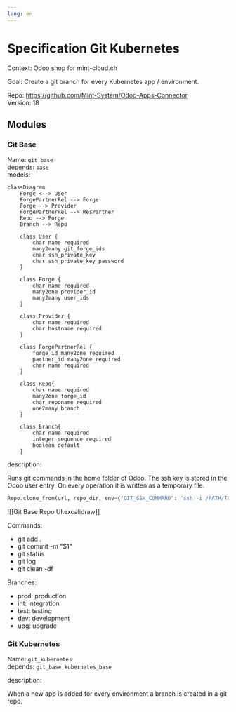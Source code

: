 ```yaml
---
lang: en
---
```

# Specification Git Kubernetes

Context: Odoo shop for mint-cloud.ch

Goal: Create a git branch for every Kubernetes app / environment.

Repo: <https://github.com/Mint-System/Odoo-Apps-Connector>\
Version: 18

## Modules

### Git Base

Name: `git_base`\
depends: `base`\
models:

```mermaid
classDiagram
    Forge <--> User
	ForgePartnerRel --> Forge
	Forge --> Provider
	ForgePartnerRel --> ResPartner
	Repo --> Forge
	Branch --> Repo
	
    class User {
		char name required
		many2many git_forge_ids
		char ssh_private_key
		char ssh_private_key_password
    }

	class Forge {
		char name required
		many2one provider_id
		many2many user_ids
	}
	
	class Provider {
		char name required
		char hostname required
	}

	class ForgePartnerRel {
		forge_id many2one required
		partner_id many2one required
		char name required
	}

    class Repo{
		char name required
		many2one forge_id
		char reponame required
		one2many branch
    }

    class Branch{
		char name required
		integer sequence required
		boolean default
    }
```

description:

Runs git commands in the home folder of Odoo. The ssh key is stored in the Odoo user entry. On every operation it is written as a temporary file.

```python
Repo.clone_from(url, repo_dir, env={"GIT_SSH_COMMAND": 'ssh -i /PATH/TO/KEY'})
```

![[Git Base Repo UI.excalidraw]]

Commands:
* git add .
* git commit -m "$1"
* git status
* git log
* git clean -df

Branches:
- prod: production
- int: integration
- test: testing
- dev: development
- upg: upgrade

### Git Kubernetes

Name: `git_kubernetes`\
depends: `git_base,kubernetes_base`

description:

When a new app is added for every environment a branch is created in a git repo.
